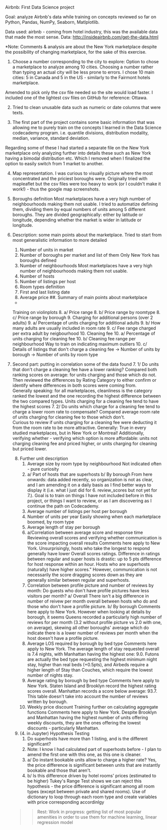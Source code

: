 Airbnb: First Data Science project

Goal: analyze Airbnb's data while training on concepts reviewed so far on Python, Pandas, NumPy, Seaborn, Matlplotlib.  

Data used: airbnb - coming from hotel industry, this was the available data that made the most sense. 
Data: http://insideairbnb.com/get-the-data.html

*Note: Comments & analysis are about the New York marketplace despite the possibility of changing marketplace, for the sake of this exercise. 

1. Choose a number corresponding to the city to explore: 
Option to chose a marketplace to analyze among 10 cities. Choosing a number rather than typing an actual city will be less prone to errors.
I chose 10 main cities: 5 in Canada and 5 in the US - similarly to the Fairmont hotels marketplace. 

Amended to pick only the csv file needed so the site would load faster. 
I included one of the lightest csv files on GitHub for reference: Ottawa. 

2. Tried to clean unusable data such as numeric or date columns that were texts. 

3. The first part of the project contains some basic information that was allowing me to purely train on the concepts I learned in the Data Science codecademy program. i.e. quantile divisions, distribution modality, median, variance, standard deviation. 

Regarding some of these I had started a separate file on the New York marketplace only analyzing further into details these such as New York having a bimodal distribution etc. Which I removed when I finalized the option to easily switch from 1 market to another. 

4. Map representation. I was curious to visually picture where the most concentrated and the priciest boroughs were. Originally tried with mapleaflet but the csv files were too heavy to work (or I couldn't make it work!) - thus the google map screenshots. 

5. Boroughs definition 
	Most marketplaces have a very high number of neighbourhoods making them not usable. 
	I tried to automatize defining them, dividing them by equal numbers of units among 5 different boroughs. 
	They are divided geographically: either by latitude or longitude, depending whether the market is wider in latitude or longitude. 

6. Description: some main points about the marketplace. 
Tried to start from most generalistic information to more detailed
	1. Number of units in market
	2. Number of boroughs per market and list of them
		Only New York has boroughs defined
	3. Number of neighbourhoods
		Most marketplaces have a very high number of neighbourhoods making them not usable. 
	4. Number of hosts
	5. Number of listings per host
	6. Room types definition
	7. First and last listing date
	8. Average price
	##. Summary of main points about marketplace
	-
	Training on violinplots
		8. a/ Price range 
		8. b/ Price range by roomtype
		8. c/ Price range by borough 
	9. Charging for additional persons (over 2 adults)
		9. a/ Percentage of units charging for additional adults 
		9. b/ How many adults are usually included in room rate
		9. c/ Fee range charged per extra adult by neigbourhood
	10. Cleaning fee 
		10. a/ Percentage of units charging for cleaning fee 
		10. b/ Cleaning fee range per neighbourhood 
		Way to train on indicating maximum outliers
		10. c/ Details of listings that don't charge a cleaning fee
			-> Number of units by borough
			-> Number of units by room type 


7. Second part: putting in correlation some of the data found 
	7. 1/ Do units that don't charge a cleaning fee have a lower ranking? 
		Compared both ranking scores on average: for units charging and those which do not. 
		Then reviewed the differences by Rating Category to either confirm or identify where differences in both scores were coming from.  
		Generally speaking: for all marketplaces, cleanliness is the category ranked the lowest and the one recording the highest difference between the two compared types. Units charging for a cleaning fee tend to have the highest scores 
	7. 2/ Do units which charge for a cleaning fee tend to charge a lower room rate to compensate? 
		Compared average room rate of units charging for cleaning fee to those which don't.  
		Curious to review if units charging for a cleaning fee were deducting it from the room rate to be more attractive. 
		Generally: True in every studied marketplaces, but in New York or Montreal!
		Additionally, verifying whether - verifying which option is more affordable: units not charging cleaning fee and priced higher, or units charging for cleaning but priced lower. 
	
	8. Further unit description
		1. Average size by room type by neighbourhood 
		Not indicated often - pure curiosity 
		2. a/ Part of hosts that are superhosts 
		   b/ By borough
		From here onwards: data added recently, so organization is not as clear, and I am amending it on a daily basis as I find better ways to display it (i.e. what I just did for 6. review_scores but not yet for 7.). Goal is to train on things I have not included before in this project, or things I want to review, or as I am discovering as I continue the path on Codecademy. 		  
	  	3. Average number of listings per host per borough 
		4. Number of units per year 
	   	  Easily showing when each marketplace boomed, by room type 
		5. Average length of stay per borough
		6. a/Correlation between average score and response time 
		  Reviewing overall scores and verifying whether communication is the score impacting overall results
		  Comments here apply to New York. 
Unsurprisingly, hosts who take the longest to respond generally have lower Overall scores ratings. Difference in ratings between regular and super hosts is drastic: up to 5 pts difference for host response within an hour. Hosts who are superhosts (naturally) have  higher scores."
However, communication is not necessarily the score dragging scores down as they are generally similar between regular and superhosts.
		7. Correlation between profile picture and number of reviews by month: 
		Do guests who don't have profile pictures have less visitors per month?
		a/ Overall
		There isn't a big difference in number of reivew per month overall between hosts who do and those who don't have a profile picture.
		b/ By borough
		Comments here apply to New York. 
However when looking at details by borough, it seems Queens recorded a particularly high number of reviews for per month (3.2 without profile picture vs 2.0 with one, on average), skewing all other boroughs' average which do indicate there is a lower number of reviews per month when the host doesn't have a profile picture.
		8. Average LOS required by borough by bed type
		Comments here apply to New York. 
The average length of stay requested overall is 7.4 nights, with Manhattan having the highest one: 9.0. Futons are actually the bed type requesting the highest minimum night stay, higher than real beds (+0.5pts), and Airbeds require a higher length of Stay than Couches, which require the lowest number of nights stay.
		9. Average rating by borough by bed type
		Comments here apply to New York.
Staten Island and Brooklyn record the highest rating scores overall. Manhattan records a score below average: 93.7. 
This table doesn't take into account the number of reviews written by borough.
		10. Weekly price discount
		Training further on calculating aggregate functions
		Comments here apply to New York.
Despite Brooklyn and Manhattan having the highest number of units offering weekly discounts, they are the ones offering the lowest discounts - particularly Manhattan.
	9. (4. in Jupyter) Hypothesis Testing		
		1. Do superhosts have more than 1 listing, and is the different significant?
		1. Note: I know I had calculated part of superhosts before - I plan to amend the first one with this one, as this one is cleaner.
		2. a/ Do instant bookable units allow to charge a higher rate? 
		Yes, the price difference is significant between units that are instantly bookable and those that aren't. 
		2. b/ Is this difference driven by hotel rooms' prices (estimated to be higher) 
		Tukey's Range Test shows we can reject this hypothesis - the price difference is significant among all room types (except between private and shared rooms). 
		Use of dictionary to loop through each room type and create variables with price corresponding accordinlgy
	>> Rest: Work in progress: 
	getting list of most popular amenities in order to use them for machine learning, linear regression model 
		
	


